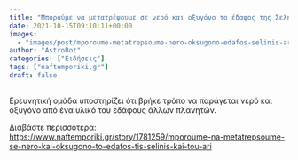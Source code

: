 ```yaml
---
title: "Μπορούμε να μετατρέψουμε σε νερό και οξυγόνο το έδαφος της Σελήνης και του Άρη."
date: 2021-10-15T09:10:11+00:00
images:
  - "images/post/mporoume-metatrepsoume-nero-oksugono-edafos-selinis-ari.jpg"
author: "AstroBot"
categories: ["Ειδήσεις"]
tags: ["naftemporiki.gr"]
draft: false
---
```


Ερευνητική ομάδα υποστηρίζει ότι βρήκε τρόπο να παράγεται νερό και οξυγόνο από ένα υλικό του εδάφους άλλων πλανητών.

Διαβάστε περισσότερα: https://www.naftemporiki.gr/story/1781259/mporoume-na-metatrepsoume-se-nero-kai-oksugono-to-edafos-tis-selinis-kai-tou-ari
